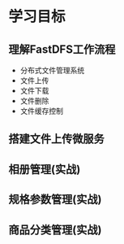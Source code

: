 # 学习目标

## 理解FastDFS工作流程

- 分布式文件管理系统
- 文件上传
- 文件下载
- 文件删除
- 文件缓存控制

## 搭建文件上传微服务

## 相册管理(实战)

## 规格参数管理(实战)

## 商品分类管理(实战)
